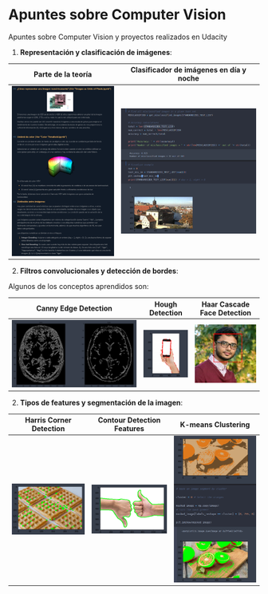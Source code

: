 # Apuntes sobre Computer Vision
Apuntes sobre Computer Vision y proyectos realizados en Udacity

1.  **Representación y clasificación de imágenes**:

   |                      Parte de la teoría                      |           Clasificador de imágenes en día y noche            |
   | :----------------------------------------------------------: | :----------------------------------------------------------: |
   | <img src="https://github.com/aaronespasa/computer-vision/blob/master/readme_images/img_representation_classification-theory.png" style="zoom: 50%;" /> | <img src="https://github.com/aaronespasa/computer-vision/blob/master/readme_images/day_night_image_classifier_output.png" style="zoom: 50%;" /> |


2. **Filtros convolucionales y detección de bordes**:

Algunos de los conceptos aprendidos son:

|              Canny Edge Detection      |   Hough Detection    | Haar Cascade Face Detection |
   | :----------------------------------------------------------: | :----------------------------------------------------------: | :----------------------------------------------------------: |
   | <img src="https://github.com/aaronespasa/computer-vision/blob/master/Convolutional-Filters-Edge-Detection/Images/canny-edge-detection-project.png" style="zoom: 50%;" /> | <img src="https://github.com/aaronespasa/computer-vision/blob/master/Convolutional-Filters-Edge-Detection/Images/hough-line-detection-project.png" style="zoom: 50%;" /> | <img src="https://github.com/aaronespasa/computer-vision/blob/master/Convolutional-Filters-Edge-Detection/Images/haar-cascade-face-detection-project.png" style="zoom: 50%;" /> |

2. **Tipos de features y segmentación de la imagen**:

|              Harris Corner Detection      |   Contour Detection Features    | K-means Clustering |
   | :----------------------------------------------------------: | :----------------------------------------------------------: | :----------------------------------------------------------: |
   | <img src="https://github.com/aaronespasa/computer-vision/blob/master/Features-Types-Image-Segmentation/Images/harris-corner-detection-project.png" style="zoom: 50%;" /> | <img src="https://github.com/aaronespasa/computer-vision/blob/master/Features-Types-Image-Segmentation/Images/contour-detection-project.png" style="zoom: 50%;" /> | <img src="https://github.com/aaronespasa/computer-vision/blob/master/Features-Types-Image-Segmentation/Images/k-means-project.png" style="zoom: 50%;" /> |
